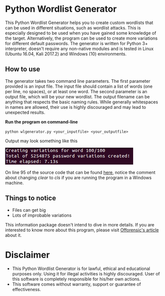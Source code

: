 # Python Wordlist Generator

This Python Wordlist Generator helps you to create custom wordlists that can be used in different situations, such as wordlist attacks. This is especially designed to be used when you have gained some knowledge of the target. Alternatively, the program can be used to create more variations for different default passwords. The generator is written for Python 3+ interpreter, doesn't require any non-native modules and is tested in Linux (Ubuntu 16.04, Kali 2017.2) and Windows (10) environments. 

## How to use

The generator takes two command line parameters. The first parameter provided is an input file. The input file should contain a list of words (one per line, no spaces), or at least one word. The second parameter is an output file, which will be your new wordlist. The output filename can be anything that respects the basic naming rules. While generally whitespaces in names are allowed, their use is highly discouraged and may lead to unexpected results.

**Run the program on command-line**

`python wlgenerator.py <your_inputfile> <your_outputfile>`

Output may look something like this

![wlgenerators output](img/totalvariations.png)

On line 95 of the source code that can be found [here](https://github.com/Offorensics/wordlistcreator/blob/master/src/wlgenerator.py "here"), notice the comment about changing _clear_ to _cls_ if you are running the program in a Windows machine.

## Things to notice

- Files can get big
- Lots of improbable variations

This information package doesn't intend to dive in more details. If you are interested to know more about this program, please visit [Offorensic's article](http://offorensics.com/custom-wordlist-generator-with-python/ "Offorensic's article") about it.

# Disclaimer

- This Python Wordlist Generator is for lawful, ethical and educational purposes only. Using it for illegal activities is highly discouraged. User of this software is completely responsible for his/her own actions.
- This software comes without warranty, support or guarantee of effectiveness.
